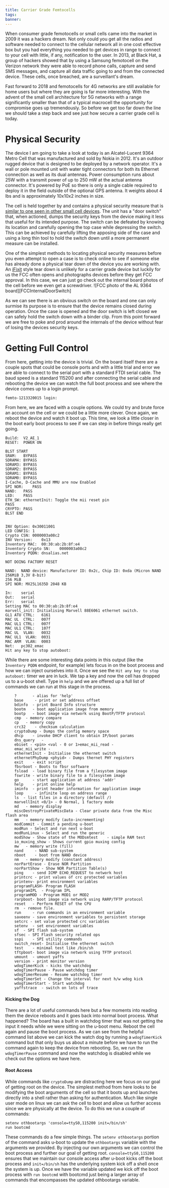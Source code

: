 ```yaml
---
title: Carrier Grade Femtocells
tags:
banner:
---
```

When consumer grade femotocells or small cells came into the market in 2009 it was a hackers dream. Not only could you get all the radios and software needed to connect to the cellular network all in one cost effective box but you had everything you needed to get devices in range to connect to your cell with little, if any, notification to the user. In 2013, at Black Hat, a group of hackers showed that by using a Samsung femotocell on the Verizon network they were able to record phone calls, capture and send SMS messages, and capture all data traffic going to and from the connected device. These cells, once breached, are a surveillant's dream. 

Fast forward to 2018 and femotocells for 4G networks are still available for home users but where they are going is far more interesting. With the advent of the small cell architecture for 5G networks with a range significantly smaller than that of a typical macrocell the opportunity for compromise goes up tremendously. So before we get too far down the line we should take a step back and see just how secure a carrier grade cell is today. 
# Physical Security
The device I am going to take a look at today is an Alcatel-Lucent 9364 Metro Cell that was manufactured and sold by Nokia in 2012. It's an outdoor rugged device that is designed to be deployed by a network operator. It's a wall or pole mounted unit with water tight connectors for both its Ethernet connection as well as its dual antennas. Power consumption runs about 25W with a transmit power of up to 250 mW at the actual antenna connector. It's powered by PoE so there is only a single cable required to deploy it in the field outside of the optional GPS antenna. It weights about 4 lbs and is approximately 10x10x2 inches in size. 

The cell is held together by <insert number of security screws here> and contains a physical security measure that is [similar to one seen in other small cell devices](https://www.edn.com/design/consumer/4439769/Teardown--Inside-a-3G-MicroCell). The unit has a "door switch" that, when actioned, dumps the security keys from the device making it less that useful for its intended purpose. The switch can be defeated by knowing its location and carefully opening the top case while depressing the switch. This can be achieved by carefully lifting the apposing side of the case and using a long thin tool to hold the switch down until a more permanent measure can be installed. 

One of the simplest methods to locating physical security measures before you even attempt to open a case is to check online to see if someone else has already done a physical tear down of the device you are working with. An [iFixit](https://www.ifixit.com) style tear down is unlikely for a carrier grade device but luckily for us the FCC often opens and photographs devices before they get FCC approval. In this case, we can just go check out the internal board photos of the cell before we even get a screwdriver. ![FCC photo of the AL 9364 board][FCCInternalDoorSwitch] 

As we can see there is an obvious switch on the board and one can only surmise its purpose is to ensure that the device remains closed during operation. Once the case is opened and the door switch is left closed we can safely hold the switch down with a binder clip. From this point forward we are free to poke and prod around the internals of the device without fear of losing the devices security keys. 

# Getting Full Control

From here, getting into the device is trivial. On the board itself there are a couple spots that could be console ports and with a little trial and error we are able to connect to the serial port with a standard FTDI serial cable. The baud speed is a standard 115200 and after connecting the serial cable and rebooting the device we can watch the full boot process and see where the device comes up to a login prompt. 

```
femto-1213320015 login:
```

From here, we are faced with a couple options. We could try and brute force an account on the cell or we could be a little more clever. Once again, we reboot the device and watch it boot up. This time, we look a little closer in the boot early boot process to see if we can step in before things really get going. 

    Build:  V2_AE_1
    RESET:  POWER ON

    BLST START
    SRAM:   BYPASS
    SDRAM4: BYPASS
    SDRAM3: BYPASS
    SDRAM2: BYPASS
    SDRAM1: BYPASS
    SDRAM0: BYPASS
    I-Cache, D-Cache and MMU are now Enabled
    SPI NOR:    PASS
    NAND:   PASS
    LED:    PASS
    ETH_SW: ethernetInit: Toggle the mii reset pin
    PASS
    CRYPTO: PASS
    BLST END


    INV Option: 0x30011001
    LED CONFIG: 1
    Crypto CSN: 0000003a08c2
    INV Version:    0x13
    Inventory MAC:  00:30:ab:2b:8f:e4
    Inventory Crypto SN:    0000003a08c2
    Inventory PQDN: dnsalias.net

    NOT DOING FACTORY RESET

    NAND:  NAND device: Manufacturer ID: 0x2c, Chip ID: 0xda (Micron NAND 256MiB 3,3V 8-bit)
    256 MiB
    SPI NOR: MX25L1635D 2048 KB

    In:    serial
    Out:   serial
    Err:   serial
    Setting MAC to 00:30:ab:2b:8f:e4
    marvell_init: Initialising Marvell 88E6061 ethernet switch.
    GL1 ATU CTRL:   6161
    MAC UL  CTRL:   007f
    MAC UL1 CTRL:   007f
    MAC UL1 CTRL:   107f
    MAC UL  VLAN:   0032
    MAC UL1  VLAN:  0031
    MAC ARM  VLAN:  0003
    Net:   pc302_emac
    Hit any key to stop autoboot:


While there are some interesting data points in this output (like the ```Inventory PQDN``` endpoint, for example) lets focus in on the boot process and how we can inject ourselves into it. Once we see the ```Hit any key to stop autoboot:``` timer we are in luck. We tap a key and now the cell has dropped us to a u-boot shell. Type in ```help``` and we are offered up a full list of commands we can run at this stage in the process. 

```
    ?       - alias for 'help'
    base     - print or set address offset
    bdinfo  - print Board Info structure
    bootm   - boot application image from memory
    bootp   - boot image via network using BootP/TFTP protocol
    cmp  - memory compare
    cp   - memory copy
    crc32    - checksum calculation
    cryptoDump - Dumps the config memory space
    dhcp    - invoke DHCP client to obtain IP/boot params
    dns_query   -                            
    ebiset - <pin> <val - 0 or 1>emac_mii_read - 
    emac_mii_write - 
    ethernetInit - Initialise the ethernet switch
    ethernetPhyDump <phyid> - Dumps thernet PHY registers
    exit    - exit script
    fbsrboot - Boots to fbsr software
    fsload  - load binary file from a filesystem image
    fswrite - write binary file to a filesystem image
    go      - start application at address 'addr'
    help    - print online help
    iminfo  - print header information for application image
    loop     - infinite loop on address range
    ls  - list files in a directory (default /)
    marvellInit <0/1> - 0 Normal, 1 factory mode
    md   - memory display
    miscDestroyPrivateMiscData - Clear private data from the Misc flash area
    mm   - memory modify (auto-incrementing)
    modCommit - Commit a pending u-boot
    modRun - Select and run next u-boot
    modRunLinux - Select and run the generic
    modShow - Show state of the MODsmtest    - simple RAM test
    io_muxing_show - Shows current gpio muxing config
    mw   - memory write (fill)
    nand     - NAND sub-system
    nboot    - boot from NAND device
    nm   - memory modify (constant address)
    norPartErase - Erase NOR Partition
    norPartShow - Show NOR Partition Table(s)
    ping    - send ICMP ECHO_REQUEST to network host
    printcrc - print values of crc protected variables
    printenv- print environment variables
    programFLASH- Program FLASH
    programIPL  - Program IPL
    programMOD - Program MOD1 or MOD2
    rarpboot- boot image via network using RARP/TFTP protocol
    reset   - Perform RESET of the CPU
    rm  - remove file. 
    run     - run commands in an environment variable
    saveenv - save environment variables to persistent storage
    setcrc - set value protected crc variables
    setenv  - set environment variables
    sf  - SPI flash sub-system
    sfsec - SPI Flash security related ops
    sspi    - SPI utility commands
    switch_reset- Initialise the ethernet switch
    test    - minimal test like /bin/sh
    tftpboot- boot image via network using TFTP protocol
    umount  - umount yaffs
    version - print monitor version
    wdogTimerKick - kicks the watchdog 
    wdogTimerPause - Pause watchdog timer
    wdogTimerResume - Resume watchdog timer
    wdogTimerSet - Change the interval for next h/w wdog kick
    wdogTimerStart - Start watchdog 
    yaffstrace  - switch on lots of trace
```
#### Kicking the Dog
There are a lot of useful commands here but a few moments into reading them the device reboots and it goes back into normal boot process. What happened? The board has a built in watchdog timer that was not getting the input it needs while we were sitting on the u-boot menu. Reboot the cell again and pause the boot process. As we can see from the helpful command list above we can kick the watch dog by running a ```wdogTimerKick``` command but that only buys us about a minute before we have to run the command again to keep the device from rebooting. So, we run the ```wdogTimerPause``` command and now the watchdog is disabled while we check out the options we have here. 
#### Root Access
While commands like ```cryptoDump``` are distracting here we focus on our goal of getting root on the device. The simplest method from here looks to be modifying the boot arguments of the cell so that it boots up and launches directly into a shell rather than asking for authentication. Much like single user mode on linux we can ask the cell to boot and allow us further access since we are physically at the device. To do this we run a couple of commands:
```
setenv othbootargs 'console=ttyS0,115200 init=/bin/sh'
run bootcmd
```
These commands do a few simple things. The ```setenv othbootargs``` portion of the command asks u-boot to update the ```othbootargs``` variable with the arguments we provided. By injecting our own arguments we can control the boot process and further our goal of getting root. ```console=ttyS0,115200``` ensures that we maintain our console access after u-boot kicks off the boot process and ```init=/bin/sh``` has the underlying system kick off a shell once the system is up. Once we have the variable updated we kick off the boot process with ```run bootcmd``` with bootcmd just being a larger array of commands that encompasses the updated othbootargs variable. 